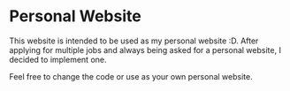 # Personal Website

This website is intended to be used as my personal website :D.
After applying for multiple jobs and always being asked for a personal website, I decided to implement one.

Feel free to change the code or use as your own personal website.
